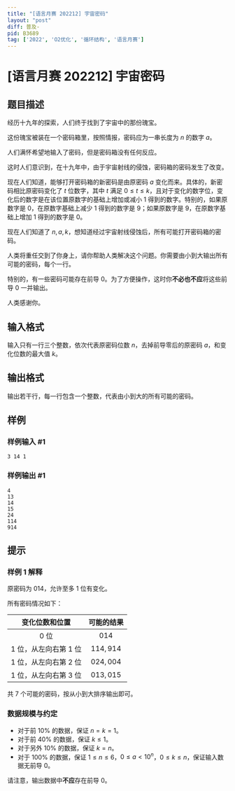 ```yaml
---
title: "[语言月赛 202212] 宇宙密码"
layout: "post"
diff: 普及-
pid: B3689
tag: ['2022', 'O2优化', '循环结构', '语言月赛']
---
```

# [语言月赛 202212] 宇宙密码
## 题目描述

经历十九年的探索，人们终于找到了宇宙中的那份瑰宝。

这份瑰宝被装在一个密码箱里，按照情报，密码应为一串长度为 $n$ 的数字 $a$。

人们满怀希望地输入了密码，但是密码箱没有任何反应。

这时人们意识到，在十九年中，由于宇宙射线的侵蚀，密码箱的密码发生了改变。

现在人们知道，能够打开密码箱的新密码是由原密码 $a$ 变化而来。具体的，新密码相比原密码变化了 $t$ 位数字，其中 $t$ 满足 $0 \leq t \leq k$，且对于变化的数字位，变化后的数字是在该位置原数字的基础上增加或减小 $1$ 得到的数字。特别的，如果原数字是 $0$，在原数字基础上减少 $1$ 得到的数字是 $9$；如果原数字是 $9$，在原数字基础上增加 $1$ 得到的数字是 $0$。

现在人们知道了 $n, a, k$，想知道经过宇宙射线侵蚀后，所有可能打开密码箱的密码。

人类将重任交到了你身上，请你帮助人类解决这个问题。你需要由小到大输出所有可能的密码，每个一行。

特别的，有一些密码可能存在前导 $0$。为了方便操作，这时你**不必也不应**将这些前导 $0$ 一并输出。

人类感谢你。
## 输入格式

输入只有一行三个整数，依次代表原密码位数 $n$，去掉前导零后的原密码 $a$，和变化位数的最大值 $k$。
## 输出格式

输出若干行，每一行包含一个整数，代表由小到大的所有可能的密码。
## 样例

### 样例输入 #1
```
3 14 1
```
### 样例输出 #1
```
4
13
14
15
24
114
914
```
## 提示

### 样例 1 解释

原密码为 $014$，允许至多 $1$ 位有变化。

所有密码情况如下：

| 变化位数和位置 | 可能的结果 |
| :-: | :-: |
| $0$ 位 | $014$ |
| $1$ 位，从左向右第 $1$ 位 | $114, 914$ |
| $1$ 位，从左向右第 $2$ 位 | $024, 004$ |
| $1$ 位，从左向右第 $3$ 位 | $013, 015$ |

共 $7$ 个可能的密码，按从小到大排序输出即可。

### 数据规模与约定

- 对于前 $10\%$ 的数据，保证 $n = k = 1$。
- 对于前 $40\%$ 的数据，保证 $k \leq 1$。
- 对于另外 $10\%$ 的数据，保证 $k = n$。
- 对于 $100\%$ 的数据，保证 $1 \leq n \leq 6$，$0 \leq a < 10 ^ n$，$0 \leq k \leq n$，保证输入数据无前导 $0$。

请注意，输出数据中**不应**存在前导 $0$。
